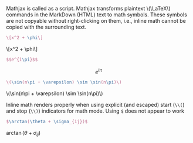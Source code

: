 <script src="https://polyfill.io/v3/polyfill.min.js?features=es6"></script>
<script id="MathJax-script" async src="https://cdn.jsdelivr.net/npm/mathjax@3/es5/tex-mml-chtml.js"></script>
Mathjax is called as a script. Mathjax transforms plaintext \\(\LaTeX\\) commands in the MarkDown (HTML) text to math symbols. These symbols are not copyable without right-clicking on them, i.e., inline math cannot be copied with the surrounding text.

```latex
\[x^2 + \phi\] 
```

\\[x^2 + \phi\\]

```latex
$$e^{i\pi}$$
```

$$e^{i\pi}$$

```latex
\(\sin(n\pi + \varepsilon) \sim \sin(n\pi)\)
```

\\(\sin(n\pi + \varepsilon) \sim \sin(n\pi)\\)

Inline math renders properly when using explicit (and escaped) start (`\\(`) and stop (`\\)`) indicators for math mode. Using `$` does not appear to work

```latex
$\arctan(\theta + \sigma_{ij})$
```

$\arctan(\theta + \sigma_{ij})$
